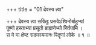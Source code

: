 +++
title = "01 देवस्य त्वा"

+++
देवस्य त्वा सवितुः प्रसवेऽश्विनोर्बाहुभ्यां  
पूष्णो हस्ताभ्यां प्रसूतो ब्राह्मणेभ्यो निर्वपामि ।  
स मे मा क्षेष्ट सदमस्यमानः पितॄणां लोके ॥ १ ॥